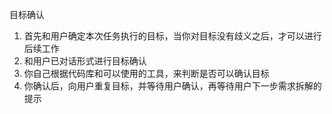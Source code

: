 目标确认
1. 首先和用户确定本次任务执行的目标，当你对目标没有歧义之后，才可以进行后续工作
2. 和用户已对话形式进行目标确认
3. 你自己根据代码库和可以使用的工具，来判断是否可以确认目标
4. 你确认后，向用户重复目标，并等待用户确认，再等待用户下一步需求拆解的提示